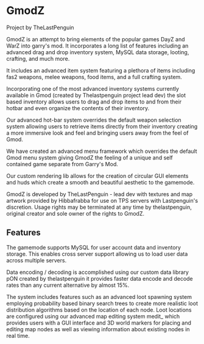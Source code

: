 GmodZ
=====

Project by TheLastPenguin


GmodZ is an attempt to bring elements of the popular games DayZ and WarZ into garry's mod. It incorporates a long list of features including an advanced drag and drop inventory system, MySQL data storage, looting, crafting, and much more.

It includes an advanced item system featuring a plethora of items including fas2 weapons, melee weapons, food items, and a full crafting system.

Incorporating one of the most advanced inventory systems currently available in Gmod (created by Thelastpenguin project lead dev) the slot based inventory allows users to drag and drop items to and from their hotbar and even organize the contents of their inventory.

Our advanced hot-bar system overrides the default weapon selection system allowing users to retrieve items directly from their inventory creating a more immersive look and feel and bringing users away from the feel of Gmod.

We have created an advanced menu framework which overrides the default Gmod menu system giving GmodZ the feeling of a unique and self contained game separate from Garry's Mod.

Our custom rendering lib allows for the creation of circular GUI elements and huds which create a smooth and beautiful aesthetic to the gamemode.

GmodZ is developed by TheLastPenguin - lead dev with textures and map artwork provided by Hibbafrabba for use on TPS servers with Lastpenguin's discretion. Usage rights may be terminated at any time by thelastpenguin, original creator and sole owner of the rights to GmodZ.


Features
--------

The gamemode supports MySQL for user account data and inventory storage. This enables cross server support allowing us to load user data across multiple servers.

Data encoding / decoding is accomplished using our custom data library pON created by thelastpenguin it provides faster data encode and decode rates than any current alternative by almost 15%.

The system includes features such as an advanced loot spawning system employing probability based binary search trees to create more realistic loot distribution algorithms based on the location of each node. Loot locations are configured using our advanced map editing system medit_ which provides users with a GUI interface and 3D world markers for placing and editing map nodes as well as viewing information about existing nodes in real time.
